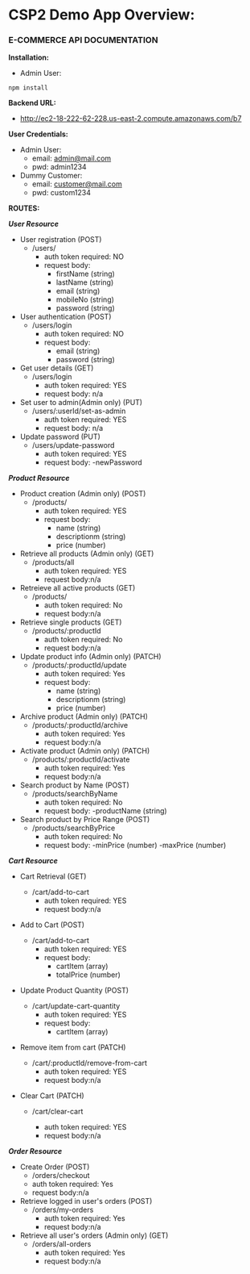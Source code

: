 # CSP2 Demo App Overview:

### E-COMMERCE API DOCUMENTATION

**Installation:**
- Admin User:

`npm install`

**Backend URL:**
- http://ec2-18-222-62-228.us-east-2.compute.amazonaws.com/b7

**User Credentials:**

- Admin User:
  - email: admin@mail.com
  - pwd: admin1234
- Dummy Customer:
  - email: customer@mail.com
  - pwd: custom1234

**ROUTES:**

**_User Resource_**

- User registration (POST)
  - /users/
    - auth token required: NO
    - request body:
      - firstName (string)
      - lastName (string)
      - email (string)
      - mobileNo (string)
      - password (string)
- User authentication (POST)
  - /users/login
    - auth token required: NO
    - request body:
      - email (string)
      - password (string)
- Get user details (GET)
  - /users/login
    - auth token required: YES
    - request body: n/a
- Set user to admin(Admin only) (PUT)
  - /users/:userId/set-as-admin
    - auth token required: YES
    - request body: n/a
- Update password (PUT)
  - /users/update-password
    - auth token required: YES
    - request body:
      -newPassword

**_Product Resource_**

- Product creation (Admin only) (POST)
  - /products/
    - auth token required: YES
    - request body:
      - name (string)
      - descriptionm (string)
      - price (number)
- Retrieve all products (Admin only) (GET)
  - /products/all
    - auth token required: YES
    - request body:n/a
- Retreieve all active products (GET)
  - /products/
    - auth token required: No
    - request body:n/a
- Retrieve single products (GET)
  - /products/:productId
    - auth token required: No
    - request body:n/a
- Update product info (Admin only) (PATCH)
  - /products/:productId/update
    - auth token required: Yes
    - request body:
      - name (string)
      - descriptionm (string)
      - price (number)
- Archive product (Admin only) (PATCH)
  - /products/:productId/archive
    - auth token required: Yes
    - request body:n/a
- Activate product (Admin only) (PATCH)
  - /products/:productId/activate
    - auth token required: Yes
    - request body:n/a
- Search product by Name (POST)
  - /products/searchByName
    - auth token required: No
    - request body:
      -productName (string)
- Search product by Price Range (POST)
  - /products/searchByPrice
    - auth token required: No
    - request body:
      -minPrice (number)
      -maxPrice (number)

**_Cart Resource_**

- Cart Retrieval (GET)
  - /cart/add-to-cart
    - auth token required: YES
    - request body:n/a
- Add to Cart (POST)
  - /cart/add-to-cart
    - auth token required: YES
    - request body:
      - cartItem (array)
      - totalPrice (number)
- Update Product Quantity (POST)
  - /cart/update-cart-quantity
    - auth token required: YES
    - request body:
      - cartItem (array)
- Remove item from cart (PATCH)
  - /cart/:productId/remove-from-cart
    - auth token required: YES
    - request body:n/a
- Clear Cart (PATCH)

  - /cart/clear-cart

    - auth token required: YES
    - request body:n/a

**_Order Resource_**

- Create Order (POST)
  - /orders/checkout
  - auth token required: Yes
  - request body:n/a
- Retrieve logged in user's orders (POST)
  - /orders/my-orders
    - auth token required: Yes
    - request body:n/a
- Retrieve all user's orders (Admin only) (GET)
  - /orders/all-orders
    - auth token required: Yes
    - request body:n/a
